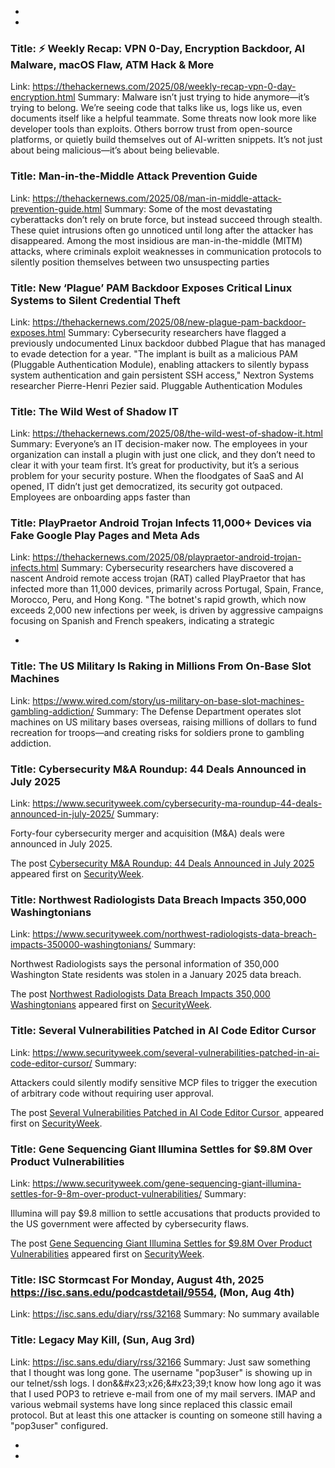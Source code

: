  - 
 - 
### Title: ⚡ Weekly Recap: VPN 0-Day, Encryption Backdoor, AI Malware, macOS Flaw, ATM Hack & More
Link: https://thehackernews.com/2025/08/weekly-recap-vpn-0-day-encryption.html
Summary: Malware isn’t just trying to hide anymore—it’s trying to belong. We’re seeing code that talks like us, logs like us, even documents itself like a helpful teammate. Some threats now look more like developer tools than exploits. Others borrow trust from open-source platforms, or quietly build themselves out of AI-written snippets. It’s not just about being malicious—it’s about being believable.

### Title: Man-in-the-Middle Attack Prevention Guide
Link: https://thehackernews.com/2025/08/man-in-middle-attack-prevention-guide.html
Summary: Some of the most devastating cyberattacks don&rsquo;t rely on brute force, but instead succeed through stealth. These quiet intrusions often go unnoticed until long after the attacker has disappeared. Among the most insidious are man-in-the-middle (MITM) attacks, where criminals exploit weaknesses in communication protocols to silently position themselves between two unsuspecting parties

### Title: New ‘Plague’ PAM Backdoor Exposes Critical Linux Systems to Silent Credential Theft
Link: https://thehackernews.com/2025/08/new-plague-pam-backdoor-exposes.html
Summary: Cybersecurity researchers have flagged a previously undocumented Linux backdoor dubbed Plague that has managed to evade detection for a year.
"The implant is built as a malicious PAM (Pluggable Authentication Module), enabling attackers to silently bypass system authentication and gain persistent SSH access," Nextron Systems researcher Pierre-Henri Pezier said.
Pluggable Authentication Modules

### Title: The Wild West of Shadow IT
Link: https://thehackernews.com/2025/08/the-wild-west-of-shadow-it.html
Summary: Everyone’s an IT decision-maker now. The employees in your organization can install a plugin with just one click, and they don’t need to clear it with your team first. It’s great for productivity, but it’s a serious problem for your security posture.
When the floodgates of SaaS and AI opened, IT didn’t just get democratized, its security got outpaced. Employees are onboarding apps faster than

### Title: PlayPraetor Android Trojan Infects 11,000+ Devices via Fake Google Play Pages and Meta Ads
Link: https://thehackernews.com/2025/08/playpraetor-android-trojan-infects.html
Summary: Cybersecurity researchers have discovered a nascent Android remote access trojan (RAT) called PlayPraetor that has infected more than 11,000 devices, primarily across Portugal, Spain, France, Morocco, Peru, and Hong Kong.
"The botnet's rapid growth, which now exceeds 2,000 new infections per week, is driven by aggressive campaigns focusing on Spanish and French speakers, indicating a strategic

 - 
### Title: The US Military Is Raking in Millions From On-Base Slot Machines
Link: https://www.wired.com/story/us-military-on-base-slot-machines-gambling-addiction/
Summary: The Defense Department operates slot machines on US military bases overseas, raising millions of dollars to fund recreation for troops—and creating risks for soldiers prone to gambling addiction.

### Title: Cybersecurity M&A Roundup: 44 Deals Announced in July 2025
Link: https://www.securityweek.com/cybersecurity-ma-roundup-44-deals-announced-in-july-2025/
Summary: <p>Forty-four cybersecurity merger and acquisition (M&#038;A) deals were announced in July 2025.</p>
<p>The post <a href="https://www.securityweek.com/cybersecurity-ma-roundup-44-deals-announced-in-july-2025/">Cybersecurity M&#038;A Roundup: 44 Deals Announced in July 2025</a> appeared first on <a href="https://www.securityweek.com">SecurityWeek</a>.</p>

### Title: Northwest Radiologists Data Breach Impacts 350,000 Washingtonians
Link: https://www.securityweek.com/northwest-radiologists-data-breach-impacts-350000-washingtonians/
Summary: <p>Northwest Radiologists says the personal information of 350,000 Washington State residents was stolen in a January 2025 data breach.</p>
<p>The post <a href="https://www.securityweek.com/northwest-radiologists-data-breach-impacts-350000-washingtonians/">Northwest Radiologists Data Breach Impacts 350,000 Washingtonians</a> appeared first on <a href="https://www.securityweek.com">SecurityWeek</a>.</p>

### Title: Several Vulnerabilities Patched in AI Code Editor Cursor
Link: https://www.securityweek.com/several-vulnerabilities-patched-in-ai-code-editor-cursor/
Summary: <p>Attackers could silently modify sensitive MCP files to trigger the execution of arbitrary code without requiring user approval.</p>
<p>The post <a href="https://www.securityweek.com/several-vulnerabilities-patched-in-ai-code-editor-cursor/">Several Vulnerabilities Patched in AI Code Editor Cursor </a> appeared first on <a href="https://www.securityweek.com">SecurityWeek</a>.</p>

### Title: Gene Sequencing Giant Illumina Settles for $9.8M Over Product Vulnerabilities
Link: https://www.securityweek.com/gene-sequencing-giant-illumina-settles-for-9-8m-over-product-vulnerabilities/
Summary: <p>Illumina will pay $9.8 million to settle accusations that products provided to the US government were affected by cybersecurity flaws.</p>
<p>The post <a href="https://www.securityweek.com/gene-sequencing-giant-illumina-settles-for-9-8m-over-product-vulnerabilities/">Gene Sequencing Giant Illumina Settles for $9.8M Over Product Vulnerabilities</a> appeared first on <a href="https://www.securityweek.com">SecurityWeek</a>.</p>

### Title: ISC Stormcast For Monday, August 4th, 2025 https://isc.sans.edu/podcastdetail/9554, (Mon, Aug 4th)
Link: https://isc.sans.edu/diary/rss/32168
Summary: No summary available

### Title: Legacy May Kill, (Sun, Aug 3rd)
Link: https://isc.sans.edu/diary/rss/32166
Summary: Just saw something that I thought was long gone. The username "pop3user" is showing up in our telnet/ssh logs. I don&&#x23&#x3b;x26&#x3b;&#x23&#x3b;39&#x3b;t know how long ago it was that I used POP3 to retrieve e-mail from one of my mail servers. IMAP and various webmail systems have long since replaced this classic email protocol. But at least this one attacker is counting on someone still having a "pop3user" configured.&#xd;

 - 
 - 
